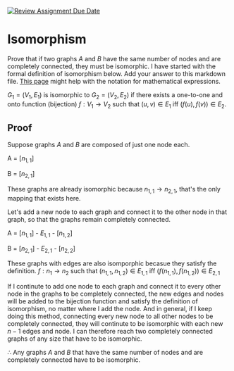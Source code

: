 [![Review Assignment Due Date](https://classroom.github.com/assets/deadline-readme-button-24ddc0f5d75046c5622901739e7c5dd533143b0c8e959d652212380cedb1ea36.svg)](https://classroom.github.com/a/ppBU16qM)
# Isomorphism

Prove that if two graphs $A$ and $B$ have the same number of nodes and are
completely connected, they must be isomorphic. I have started with the formal
definition of isomorphism below. Add your answer to this markdown file. [This
page](https://docs.github.com/en/get-started/writing-on-github/working-with-advanced-formatting/writing-mathematical-expressions)
might help with the notation for mathematical expressions.

$G_1=(V_1 , E_1)$ is isomorphic to $G_2 = (V_2, E_2)$ if there exists a
one-to-one and onto function (bijection) $f: V_1 \rightarrow V_2$ such that $(u,v)
\in E_1$ iff $(f(u),f(v)) \in E_2$.

## Proof

Suppose graphs $A$ and $B$ are composed of just one node each. 

A = [$n_{1,1}$]

B = [$n_{2,1}$]

These graphs are already isomorphic because $n_{1,1} \rightarrow n_{2,1}$, that's the only mapping that exists here. 

Let's add a new node to each graph and connect it to the other node in that graph, so that the graphs remain completely connected. 

A = [$n_{1,1}$] - $E_{1,1}$ - [$n_{1,2}$]

B = [$n_{2,1}$] - $E_{2,1}$ - [$n_{2,2}$]

These graphs with edges are also isomporphic becasue they satisfy the definition. $f: n_1 \rightarrow n_2$ such that $(n_{1,1}, n_{1,2}) \in E_{1,1}$ iff $(f(n_{1,1}), f(n_{1,2})) \in E_{2,1}$

If I continute to add one node to each graph and connect it to every other node in the graphs to be completely connected, the new edges and nodes will be added to the bijection function and satisfy the definition of isomorphism, no matter where I add the node. And in general, if I keep doing this method, connecting every new node to all other nodes to be completely connected, they will continute to be isomorphic with each new $n-1$ edges and node. I can therefore reach two completely connected graphs of any size that have to be isomorphic. 

$\therefore$ Any graphs $A$ and $B$ that have the same number of nodes and are completely connected have to be isomorphic. 

